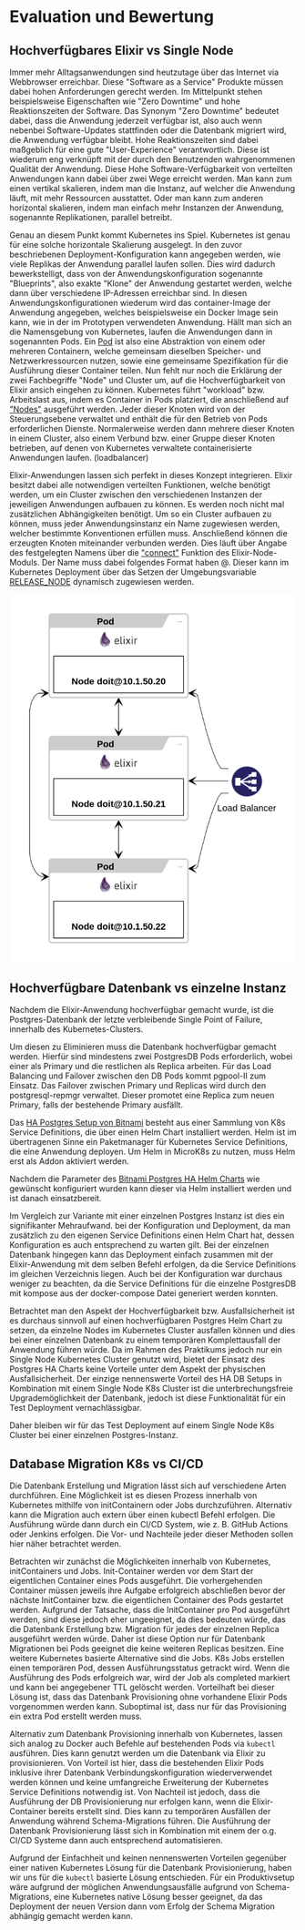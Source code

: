 # Evaluation und Bewertung

## Hochverfügbares Elixir vs Single Node
Immer mehr Alltagsanwendungen sind heutzutage über das Internet via Webbrowser erreichbar. Diese "Software as a Service" Produkte müssen dabei hohen Anforderungen gerecht werden. Im Mittelpunkt stehen beispielsweise Eigenschaften wie "Zero Downtime" und hohe Reaktionszeiten der Software. Das Synonym "Zero Downtime" bedeutet dabei, dass die Anwendung jederzeit verfügbar ist, also auch wenn nebenbei Software-Updates stattfinden oder die Datenbank migriert wird, die Anwendung verfügbar bleibt. Hohe Reaktionszeiten sind dabei maßgeblich für eine gute "User-Experience" verantwortlich. Diese ist wiederum eng verknüpft mit der durch den Benutzenden wahrgenommenen Qualität der Anwendung. Diese Hohe Software-Verfügbarkeit von verteilten Anwendungen kann dabei über zwei Wege erreicht werden. Man kann zum einen vertikal skalieren, indem man die Instanz, auf welcher die Anwendung läuft, mit mehr Ressourcen ausstattet. Oder man kann zum anderen horizontal skalieren, indem man einfach mehr Instanzen der Anwendung, sogenannte Replikationen, parallel betreibt. 

Genau an diesem Punkt kommt Kubernetes ins Spiel. Kubernetes ist genau für eine solche horizontale Skalierung ausgelegt. In den zuvor beschriebenen Deployment-Konfiguration kann angegeben werden, wie viele Replikas der Anwendung parallel laufen sollen. Dies wird dadurch bewerkstelligt, dass von der Anwendungskonfiguration sogenannte "Blueprints", also exakte "Klone" der Anwendung gestartet werden, welche dann über verschiedene IP-Adressen erreichbar sind. In diesen Anwendungskonfigurationen wiederum wird das container-Image der Anwendung angegeben, welches beispielsweise ein Docker Image sein kann, wie in der im Prototypen verwendeten Anwendung. Hällt man sich an die Namensgebung von Kubernetes, laufen die Anwendungen dann in sogenannten Pods. Ein [Pod](https://kubernetes.io/de/docs/concepts/workloads/pods/) ist also eine Abstraktion von einem oder mehreren Containern, welche gemeinsam dieselben Speicher- und Netzwerkressourcen nutzen, sowie eine gemeinsame Spezifikation für die Ausführung dieser Container teilen. Nun fehlt nur noch die Erklärung der zwei Fachbegriffe "Node" und Cluster um, auf die Hochverfügbarkeit von Elixir ansich eingehen zu können. Kubernetes führt "workload" bzw. Arbeitslast aus, indem es Container in Pods platziert, die anschließend auf ["Nodes"](https://kubernetes.io/docs/concepts/architecture/nodes/) ausgeführt werden. Jeder dieser Knoten wird von der Steuerungsebene verwaltet und enthält die für den Betrieb von Pods erforderlichen Dienste. Normalerweise werden dann mehrere dieser Knoten in einem Cluster, also einem Verbund bzw. einer Gruppe dieser Knoten betrieben, auf denen von Kubernetes verwaltete containerisierte Anwendungen laufen. (loadbalancer)

Elixir-Anwendungen lassen sich perfekt in dieses Konzept integrieren. Elixir besitzt dabei alle notwendigen verteilten Funktionen, welche benötigt werden, um ein Cluster zwischen den verschiedenen Instanzen der jeweiligen Anwendungen aufbauen zu können. Es werden noch nicht mal zusätzlichen Abhängigkeiten benötigt. Um so ein Cluster aufbauen zu können, muss jeder Anwendungsinstanz ein Name zugewiesen werden, welcher bestimmte Konventionen erfüllen muss. Anschließend können die erzeugten Knoten miteinander verbunden werden. Dies läuft über Angabe des festgelegten Namens über die ["connect"](https://hexdocs.pm/elixir/1.12/Node.html#connect/1) Funktion des Elixir-Node-Moduls. Der Name muss dabei folgendes Format haben <app-name>@<node-ip>. Dieser kann im Kubernetes Deployment über das Setzen der Umgebungsvariable [RELEASE_NODE](https://hexdocs.pm/mix/Mix.Tasks.Release.html) dynamisch zugewiesen werden.

![Elixir-Node-Cluster](https://github.com/Elixir2K8s/docs/blob/main/Libcluster.png)


## Hochverfügbare Datenbank vs einzelne Instanz

Nachdem die Elixir-Anwendung hochverfügbar gemacht wurde, ist die Postgres-Datenbank der letzte verbleibende Single Point of Failure, innerhalb des Kubernetes-Clusters.

Um diesen zu Eliminieren muss die Datenbank hochverfügbar gemacht werden. Hierfür sind mindestens zwei PostgresDB Pods erforderlich, wobei einer als Primary und die restlichen als Replica arbeiten. Für das Load Balancing und Failover zwischen den DB Pods kommt pgpool-II zum Einsatz. Das Failover zwischen Primary und Replicas wird durch den postgresql-repmgr verwaltet. Dieser promotet eine Replica zum neuen Primary, falls der bestehende Primary ausfällt.

Das [HA Postgres Setup von Bitnami](https://github.com/bitnami/charts/tree/master/bitnami/postgresql-ha) besteht aus einer Sammlung von K8s Service Definitions, die über einen Helm Chart installiert werden. Helm ist im übertragenen Sinne ein Paketmanager für Kubernetes Service Definitions, die eine Anwendung deployen. Um Helm in MicroK8s zu nutzen, muss Helm erst als Addon aktiviert werden.

Nachdem die Parameter des [Bitnami Postgres HA Helm Charts](https://github.com/bitnami/charts/tree/master/bitnami/postgresql-ha#global-parameters) wie gewünscht konfiguriert wurden kann dieser via Helm installiert werden und ist danach einsatzbereit.

Im Vergleich zur Variante mit einer einzelnen Postgres Instanz ist dies ein signifikanter Mehraufwand. bei der Konfiguration und Deployment, da man zusätzlich zu den eigenen Service Definitions einen Helm Chart hat, dessen Konfiguration es auch entsprechend zu warten gilt. Bei der einzelnen Datenbank hingegen kann das Deployment einfach zusammen mit der Elixir-Anwendung mit dem selben Befehl erfolgen, da die Service Definitions im gleichen Verzeichnis liegen. Auch bei der Konfiguration war durchaus weniger zu beachten, da die Service Definitions für die einzelne PostgresDB mit kompose aus der docker-compose Datei generiert werden konnten.

Betrachtet man den Aspekt der Hochverfügbarkeit bzw. Ausfallsicherheit ist es durchaus sinnvoll auf einen hochverfügbaren Postgres Helm Chart zu setzen, da einzelne Nodes im Kubernetes Cluster ausfallen können und dies bei einer einzelnen Datenbank zu einem temporären Komplettausfall der Anwendung führen würde. Da im Rahmen des Praktikums jedoch nur ein Single Node Kubernetes Cluster genutzt wird, bietet der Einsatz des Postgres HA Charts keine Vorteile unter dem Aspekt der physischen Ausfallsicherheit. Der einzige nennenswerte Vorteil des HA DB Setups in Kombination mit einem Single Node K8s Cluster ist die unterbrechungsfreie Upgrademöglichkeit der Datenbank, jedoch ist diese Funktionalität für ein Test Deployment vernachlässigbar.

Daher bleiben wir für das Test Deployment auf einem Single Node K8s Cluster bei einer einzelnen Postgres-Instanz.

## Database Migration K8s vs CI/CD

Die Datenbank Erstellung und Migration lässt sich auf verschiedene Arten durchführen. Eine Möglichkeit ist es diesen Prozess innerhalb von Kubernetes mithilfe von initContainern oder Jobs durchzuführen. Alternativ kann die Migration auch extern über einen kubectl Befehl erfolgen. Die Ausführung würde dann durch ein CI/CD System, wie z. B. GitHub Actions oder Jenkins erfolgen. Die Vor- und Nachteile jeder dieser Methoden sollen hier näher betrachtet werden.

Betrachten wir zunächst die Möglichkeiten innerhalb von Kubernetes, initContainers und Jobs. Init-Container werden vor dem Start der eigentlichen Container eines Pods ausgeführt. Die vorhergehenden Container müssen jeweils ihre Aufgabe erfolgreich abschließen bevor der nächste InitContainer bzw. die eigentlichen Container des Pods gestartet werden. Aufgrund der Tatsache, dass die InitContainer pro Pod ausgeführt werden, sind diese jedoch eher ungeeignet, da dies bedeuten würde, das die Datenbank Erstellung bzw. Migration für jedes der einzelnen Replica ausgeführt werden würde. Daher ist diese Option nur für Datenbank Migrationen bei Pods geeignet die keine weiteren Replicas besitzen.
Eine weitere Kubernetes basierte Alternative sind die Jobs. K8s Jobs erstellen einen temporären Pod, dessen Ausführungsstatus getrackt wird. Wenn die Ausführung des Pods erfolgreich war, wird der Job als completed markiert und kann bei angegebener TTL gelöscht werden. Vorteilhaft bei dieser Lösung ist, dass das Datenbank Provisioning ohne vorhandene Elixir Pods vorgenommen werden kann. Suboptimal ist, dass nur für das Provisioning ein extra Pod erstellt werden muss.

Alternativ zum Datenbank Provisioning innerhalb von Kubernetes, lassen sich analog zu Docker auch Befehle auf bestehenden Pods via `kubectl` ausführen. Dies kann genutzt werden um die Datenbank via Elixir zu provisionieren. Von Vorteil ist hier, dass die bestehenden Elixir Pods inklusive ihrer Datenbank Verbindungskonfiguration wiederverwendet werden können und keine umfangreiche Erweiterung der Kubernetes Service Definitions notwendig ist. Von Nachteil ist jedoch, dass die Ausführung der DB Provisionierung nur erfolgen kann, wenn die Elixir-Container bereits erstellt sind. Dies kann zu temporären Ausfällen der Anwendung während Schema-Migrations führen. Die Ausführung der Datenbank Provisionierung lässt sich in Kombination mit einem der o.g. CI/CD Systeme dann auch entsprechend automatisieren.

Aufgrund der Einfachheit und keinen nennenswerten Vorteilen gegenüber einer nativen Kubernetes Lösung für die Datenbank Provisionierung, haben wir uns für die `kubectl` basierte Lösung entschieden. Für ein Produktivsetup wäre aufgrund der möglichen Anwendungsausfälle aufgrund von Schema-Migrations, eine Kubernetes native Lösung besser geeignet, da das Deployment der neuen Version dann vom Erfolg der Schema Migration abhängig gemacht werden kann.


